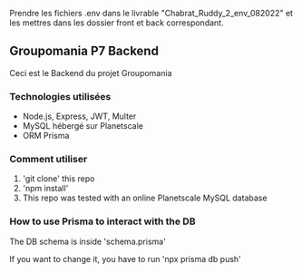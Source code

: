 Prendre les fichiers .env dans le livrable "Chabrat_Ruddy_2_env_082022" et les mettres dans les dossier front et back correspondant.

## Groupomania P7 Backend

Ceci est le Backend du projet Groupomania

### Technologies utilisées

- Node.js, Express, JWT, Multer
- MySQL hébergé sur Planetscale
- ORM Prisma

### Comment utiliser

1. 'git clone' this repo
2. 'npm install'
3. This repo was tested with an online Planetscale MySQL database

### How to use Prisma to interact with the DB

The DB schema is inside 'schema.prisma'

If you want to change it, you have to run 'npx prisma db push'